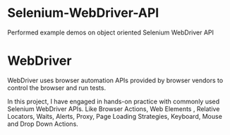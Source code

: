 # Selenium-WebDriver-API
Performed example demos on object oriented Selenium WebDriver API

# WebDriver
WebDriver uses browser automation APIs provided by browser vendors to control the browser and run tests. 

In this project, I have engaged in hands-on practice with commonly used Selenium WebDriver APIs. Like Browser Actions, Web Elements , Relative Locators, Waits, Alerts, Proxy, Page Loading Strategies, Keyboard, Mouse and Drop Down Actions. 




